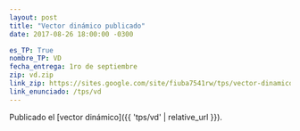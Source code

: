 ```yaml
---
layout: post
title: "Vector dinámico publicado"
date: 2017-08-26 18:00:00 -0300

es_TP: True
nombre_TP: VD
fecha_entrega: 1ro de septiembre
zip: vd.zip
link_zip: https://sites.google.com/site/fiuba7541rw/tps/vector-dinamico/vd.zip?attredirects=0&d=1
link_enunciado: /tps/vd
---
```


Publicado el [vector dinámico]({{ 'tps/vd' | relative_url }}).
